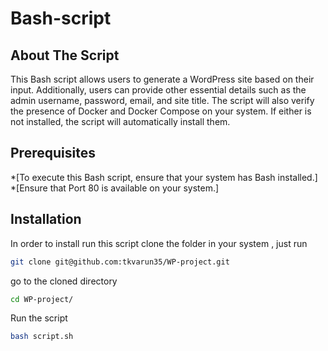 # Bash-script

## About The Script

This Bash script allows users to generate a WordPress site based on their input. Additionally, users can provide other essential details such as the admin username, password, email, and site title.
The script will also verify the presence of Docker and Docker Compose on your system. If either is not installed, the script will automatically install them.

## Prerequisites

*[To execute this Bash script, ensure that your system has Bash installed.]
*[Ensure that Port 80 is available on your system.]


## Installation

In order to install run this script clone the folder in your system , just run

```bash
git clone git@github.com:tkvarun35/WP-project.git
```

go to the cloned directory

```bash
cd WP-project/
```

Run the script

```bash
bash script.sh
```
